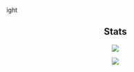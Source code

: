 ight
  
  
<h2 align="center"> Stats </h2>
<p align="center">
<img src="https://github-readme-streak-stats.herokuapp.com/?user=bariusx&theme=tokyonight">
</p>
<p align="center">
 <img src="https://github-readme-stats.vercel.app/api?username=bariusx&theme=tokyonight">
</p>
  
